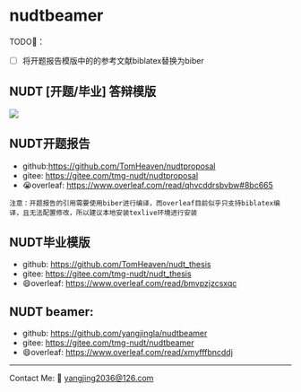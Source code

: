 # nudtbeamer

TODO🍅：

- [ ] 将开题报告模版中的的参考文献biblatex替换为biber


## NUDT [开题/毕业] 答辩模版

![](https://s3.bmp.ovh/imgs/2022/03/04633d42c637c3e2.png)

## NUDT开题报告 


- github:https://github.com/TomHeaven/nudtproposal
- gitee: https://gitee.com/tmg-nudt/nudtproposal
- 😭overleaf: https://www.overleaf.com/read/qhvcddrsbvbw#8bc665

`注意：开题报告的引用需要使用biber进行编译，而overleaf目前似乎只支持biblatex编译，且无法配置修改，所以建议本地安装texlive环境进行安装`


## NUDT毕业模版
- github: https://github.com/TomHeaven/nudt_thesis
- gitee: https://gitee.com/tmg-nudt/nudt_thesis
- 😄overleaf: https://www.overleaf.com/read/bmvpzjzcsxqc

## NUDT beamer:
- github: https://github.com/yangjingla/nudtbeamer
- gitee: https://gitee.com/tmg-nudt/nudtbeamer
- 😄overleaf: https://www.overleaf.com/read/xmyfffbncddj


---
Contact Me:  📮 yangjing2036@126.com